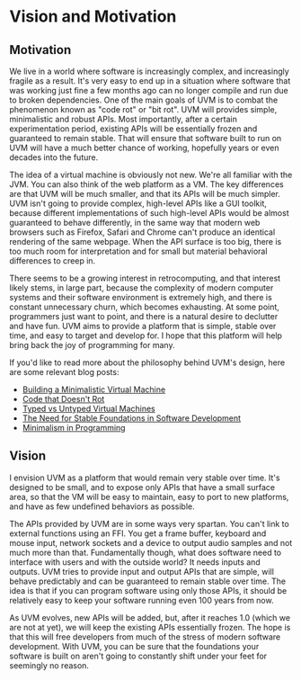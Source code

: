 # Vision and Motivation

## Motivation

We live in a world where software is increasingly complex, and increasingly fragile as a result. It's very
easy to end up in a situation where software that was working just fine a few months ago can no longer
compile and run due to broken dependencies. One of the main goals of UVM is to combat the phenomenon
known as "code rot" or "bit rot". UVM will provides simple, minimalistic and robust APIs. Most importantly,
after a certain experimentation period, existing APIs will be essentially frozen and guaranteed to remain
stable. That will ensure that software built to run on UVM will have a much better chance of working,
hopefully years or even decades into the future.

The idea of a virtual machine is obviously not new. We're all familiar with the JVM. You can also think
of the web platform as a VM. The key differences are that UVM will be much smaller, and that its APIs will
be much simpler. UVM isn't going to provide complex, high-level APIs like a GUI toolkit, because different
implementations of such high-level APIs would be almost guaranteed to behave differently, in the same way that
modern web browsers such as Firefox, Safari and Chrome can't produce an identical rendering of the
same webpage. When the API surface is too big, there is too much room for interpretation and for small but
material behavioral differences to creep in.

There seems to be a growing interest in retrocomputing, and that interest likely stems, in large part,
because the complexity of modern computer systems and their software environment is extremely high, and
there is constant unnecessary churn, which becomes exhausting. At some point, programmers just want to point,
and there is a natural desire to declutter and have fun. UVM aims to provide a platform that is simple,
stable over time, and easy to target and develop for. I hope that this platform will help bring back the joy
of programming for many.

If you'd like to read more about the philosophy behind UVM's design, here are some relevant blog posts:
- [Building a Minimalistic Virtual Machine](https://pointersgonewild.com/2023/02/24/building-a-minimalistic-virtual-machine/)
- [Code that Doesn't Rot](https://pointersgonewild.com/2022/02/11/code-that-doesnt-rot/)
- [Typed vs Untyped Virtual Machines](https://pointersgonewild.com/2022/06/08/typed-vs-untyped-virtual-machines/)
- [The Need for Stable Foundations in Software Development](https://pointersgonewild.com/2020/09/22/the-need-for-stable-foundations-in-software-development/)
- [Minimalism in Programming](https://pointersgonewild.com/2018/02/18/minimalism-in-programming/)

## Vision

I envision UVM as a platform that would remain very stable over time. It's designed to be small, and
to expose only APIs that have a small surface area, so that the VM will be easy to maintain, easy
to port to new platforms, and have as few undefined behaviors as possible.

The APIs provided by UVM are in some ways very spartan. You can't link to external
functions using an FFI. You get a frame buffer, keyboard and mouse input, network sockets and a
device to output audio samples and not much more than that. Fundamentally though, what does
software need to interface with users and with the outside world? It needs inputs and outputs.
UVM tries to provide input and output APIs that are simple, will behave predictably and can be
guaranteed to remain stable over time. The idea is that if you can program software using only
those APIs, it should be relatively easy to keep your software running even 100 years from now.

As UVM evolves, new APIs will be added, but, after it reaches 1.0 (which we are not at yet),
we will keep the existing APIs essentially frozen. The hope is that this will free developers from
much of the stress of modern software development. With UVM, you can be sure that the foundations your
software is built on aren't going to constantly shift under your feet for seemingly no reason.
